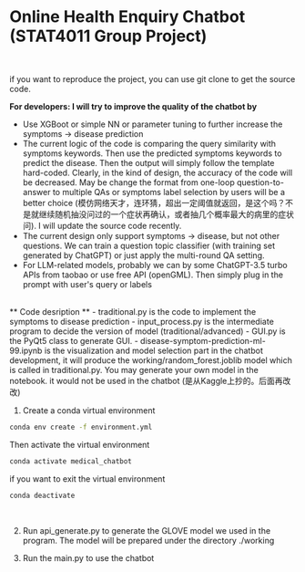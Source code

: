 # Online Health Enquiry Chatbot (STAT4011 Group Project)
<br>

if you want to reproduce the project, you can use git clone to get the source code.

**For developers: I will try to improve the quality of the chatbot by**
-  Use XGBoot or simple NN or parameter tuning to further increase the symptoms -> disease prediction
-  The current logic of the code is comparing the query similarity with symptoms keywords. Then use the predicted symptoms keywords to predict the disease. Then the output will simply follow the template hard-coded. Clearly, in the kind of design, the accuracy of the code will be decreased. May be change the format from one-loop question-to-answer to multiple QAs or symptoms label selection by users will be a better choice (模仿网络天才，连环猜，超出一定阈值就返回，是这个吗？不是就继续随机抽没问过的一个症状再确认，或者抽几个概率最大的病里的症状问). I will update the source code recently.
-  The current design only support symptoms -> disease, but not other questions. We can train a question topic classifier (with training set generated by ChatGPT) or just apply the multi-round QA setting.
-  For LLM-related models, probably we can by some ChatGPT-3.5 turbo APIs from taobao or use free API (openGML). Then simply plug in the prompt with user's query or labels

<br>
** Code desription **
- traditional.py is the code to implement the symptoms to disease prediction
- input_process.py is the intermediate program to decide the version of model (traditional/advanced)
- GUI.py is the PyQt5 class to generate GUI.
- disease-symptom-prediction-ml-99.ipynb is the visualization and model selection part in the chatbot development,
  it will produce the working/random_forest.joblib model which is called in traditional.py. You may generate your own model in the notebook.
  it would not be used in the chatbot
  (是从Kaggle上抄的。后面再改改)


1. Create a conda virtual environment
```bash
conda env create -f environment.yml
```
Then activate the virtual environment
```bash
conda activate medical_chatbot
```
if you want to exit the virtual environment
```bash
conda deactivate
```
<br>

2. Run api_generate.py to generate the GLOVE model we used in the program. The model will be prepared under the directory ./working

3. Run the main.py to use the chatbot

